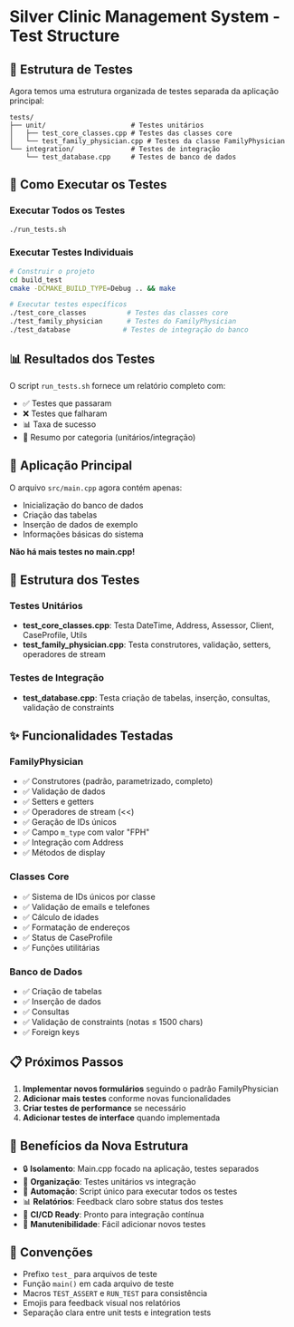 # Silver Clinic Management System - Test Structure

## 📁 Estrutura de Testes

Agora temos uma estrutura organizada de testes separada da aplicação principal:

```
tests/
├── unit/                     # Testes unitários
│   ├── test_core_classes.cpp # Testes das classes core
│   └── test_family_physician.cpp # Testes da classe FamilyPhysician
└── integration/              # Testes de integração
    └── test_database.cpp     # Testes de banco de dados
```

## 🚀 Como Executar os Testes

### Executar Todos os Testes
```bash
./run_tests.sh
```

### Executar Testes Individuais
```bash
# Construir o projeto
cd build_test
cmake -DCMAKE_BUILD_TYPE=Debug .. && make

# Executar testes específicos
./test_core_classes          # Testes das classes core
./test_family_physician      # Testes do FamilyPhysician
./test_database             # Testes de integração do banco
```

## 📊 Resultados dos Testes

O script `run_tests.sh` fornece um relatório completo com:
- ✅ Testes que passaram
- ❌ Testes que falharam  
- 📊 Taxa de sucesso
- 🎯 Resumo por categoria (unitários/integração)

## 🏥 Aplicação Principal

O arquivo `src/main.cpp` agora contém apenas:
- Inicialização do banco de dados
- Criação das tabelas
- Inserção de dados de exemplo
- Informações básicas do sistema

**Não há mais testes no main.cpp!**

## 🧪 Estrutura dos Testes

### Testes Unitários
- **test_core_classes.cpp**: Testa DateTime, Address, Assessor, Client, CaseProfile, Utils
- **test_family_physician.cpp**: Testa construtores, validação, setters, operadores de stream

### Testes de Integração  
- **test_database.cpp**: Testa criação de tabelas, inserção, consultas, validação de constraints

## ✨ Funcionalidades Testadas

### FamilyPhysician
- ✅ Construtores (padrão, parametrizado, completo)
- ✅ Validação de dados
- ✅ Setters e getters
- ✅ Operadores de stream (<<)
- ✅ Geração de IDs únicos
- ✅ Campo `m_type` com valor "FPH"
- ✅ Integração com Address
- ✅ Métodos de display

### Classes Core
- ✅ Sistema de IDs únicos por classe
- ✅ Validação de emails e telefones
- ✅ Cálculo de idades
- ✅ Formatação de endereços
- ✅ Status de CaseProfile
- ✅ Funções utilitárias

### Banco de Dados
- ✅ Criação de tabelas
- ✅ Inserção de dados
- ✅ Consultas
- ✅ Validação de constraints (notas ≤ 1500 chars)
- ✅ Foreign keys

## 📋 Próximos Passos

1. **Implementar novos formulários** seguindo o padrão FamilyPhysician
2. **Adicionar mais testes** conforme novas funcionalidades
3. **Criar testes de performance** se necessário
4. **Adicionar testes de interface** quando implementada

## 🎯 Benefícios da Nova Estrutura

- 🔒 **Isolamento**: Main.cpp focado na aplicação, testes separados
- 🧪 **Organização**: Testes unitários vs integração
- 🚀 **Automação**: Script único para executar todos os testes
- 📊 **Relatórios**: Feedback claro sobre status dos testes
- 🔄 **CI/CD Ready**: Pronto para integração contínua
- 🎨 **Manutenibilidade**: Fácil adicionar novos testes

## 📝 Convenções

- Prefixo `test_` para arquivos de teste
- Função `main()` em cada arquivo de teste
- Macros `TEST_ASSERT` e `RUN_TEST` para consistência
- Emojis para feedback visual nos relatórios
- Separação clara entre unit tests e integration tests
